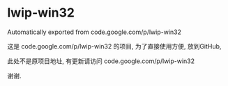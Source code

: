 # lwip-win32
Automatically exported from code.google.com/p/lwip-win32

这是 code.google.com/p/lwip-win32 的项目, 为了直接使用方便, 放到GitHub, 

此处不是原项目地址, 有更新请访问 code.google.com/p/lwip-win32

谢谢.
